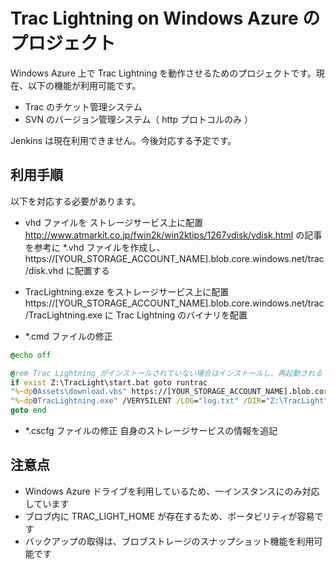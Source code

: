 # Trac Lightning on Windows Azure のプロジェクト
Windows Azure 上で Trac Lightning を動作させるためのプロジェクトです。現在、以下の機能が利用可能です。

* Trac のチケット管理システム
* SVN のバージョン管理システム（ http プロトコルのみ ）

Jenkins は現在利用できません。今後対応する予定です。


## 利用手順
以下を対応する必要があります。
* vhd ファイルを ストレージサービス上に配置
http://www.atmarkit.co.jp/fwin2k/win2ktips/1267vdisk/vdisk.html の記事を参考に *.vhd ファイルを作成し、 https://[YOUR_STORAGE_ACCOUNT_NAME].blob.core.windows.net/trac/disk.vhd に配置する

* TracLightning.exze をストレージサービス上に配置
https://[YOUR_STORAGE_ACCOUNT_NAME].blob.core.windows.net/trac/TracLightning.exe に Trac Lightning のバイナリを配置

* *.cmd ファイルの修正
```setuptrac.cmd の修正（ download.vbs スクリプトの引数URLに Trac Lightning を配置 ）
@echo off

@rem Trac Lightning がインストールされていない場合はインストールし、再起動される
if exist Z:\TracLight\start.bat goto runtrac
"%~dp0Assets\download.vbs" https://[YOUR_STORAGE_ACCOUNT_NAME].blob.core.windows.net/trac/TracLightning.exe
"%~dp0TracLightning.exe" /VERYSILENT /LOG="log.txt" /DIR="Z:\TracLight"
goto end
```

* *.cscfg ファイルの修正
自身のストレージサービスの情報を追記


## 注意点
* Windows Azure ドライブを利用しているため、一インスタンスにのみ対応しています
* ブロブ内に TRAC_LIGHT_HOME が存在するため、ポータビリティが容易です
* バックアップの取得は、ブロブストレージのスナップショット機能を利用可能です
